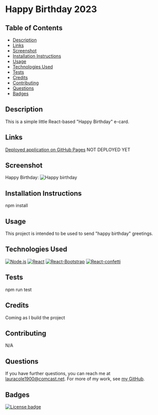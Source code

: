 # Happy Birthday 2023

## Table of Contents

- [Description](#description)
- [Links](#links)
- [Screenshot](#screenshot)
- [Installation Instructions](#installation-instructions)
- [Usage](#usage)
- [Technologies Used](#technologies-used)
- [Tests](#tests)
- [Credits](#credits)
- [Contributing](#contributing)
- [Questions](#questions)
- [Badges](#badges)

## Description

This is a simple little React-based "Happy Birthday" e-card.

## Links

[Deployed application on GitHub Pages](https://lauracole1900.github.io/bday-card-2023/) NOT DEPLOYED YET

## Screenshot

Happy Birthday:
![Happy birthday]()

## Installation Instructions

npm install

## Usage

This project is intended to be used to send "happy birthday" greetings.

## Technologies Used

[![Node.js](https://img.shields.io/badge/built%20with-Node.js-3c873a)](https://nodejs.org/en/) [![React](https://img.shields.io/badge/built%20with-React-61dbfb)](https://reactjs.org/) [![React-Bootstrap](https://img.shields.io/badge/built%20with-React%20Bootstrap-61dbfb)](https://react-bootstrap.github.io/) [![React-confetti](https://img.shields.io/badge/built%20with-React%20Confetti-cc3534)](https://www.npmjs.com/package/react-confetti)

## Tests

npm run test

## Credits

Coming as I build the project

## Contributing

N/A

## Questions

If you have further questions, you can reach me at lauracole1900@comcast.net. For more of my work, see [my GitHub](https://github.com/LauraCole1900).

## Badges

[![License badge](https://img.shields.io/badge/license-MIT-FFD700)](./LICENSE)
